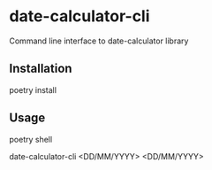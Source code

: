 # date-calculator-cli
Command line interface to date-calculator library

## Installation
poetry install

## Usage
poetry shell

date-calculator-cli <DD/MM/YYYY> <DD/MM/YYYY>
